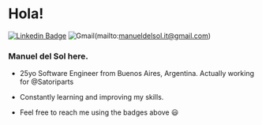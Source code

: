 # Hola!
[![Linkedin Badge](https://img.shields.io/badge/-Manuel%20del%20Sol-blue?style=flat-square&logo=Linkedin&logoColor=white&link=https://www.linkedin.com/in/manueldelsol/)](https://www.linkedin.com/in/manueldelsol/)
![Gmail](https://img.shields.io/badge/-Manuel%20del%20Sol-blue?style=for-the-badge&logo=gmail&logoColor=white)(mailto:manueldelsol.it@gmail.com)

### Manuel del Sol here.

- 25yo Software Engineer from Buenos Aires, Argentina. Actually working for @Satoriparts

- Constantly learning and improving my skills. 

- Feel free to reach me using the badges above 😃
